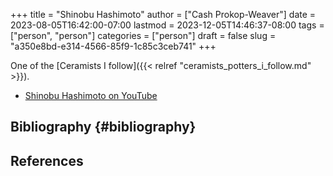 +++
title = "Shinobu Hashimoto"
author = ["Cash Prokop-Weaver"]
date = 2023-08-05T16:42:00-07:00
lastmod = 2023-12-05T14:46:37-08:00
tags = ["person", "person"]
categories = ["person"]
draft = false
slug = "a350e8bd-e314-4566-85f9-1c85c3ceb741"
+++

One of the [Ceramists I follow]({{< relref "ceramists_potters_i_follow.md" >}}).

-   [Shinobu Hashimoto on YouTube](https://www.youtube.com/c/ShinobuHashimoto)


## Bibliography {#bibliography}

## References

<style>.csl-entry{text-indent: -1.5em; margin-left: 1.5em;}</style><div class="csl-bib-body">
</div>
